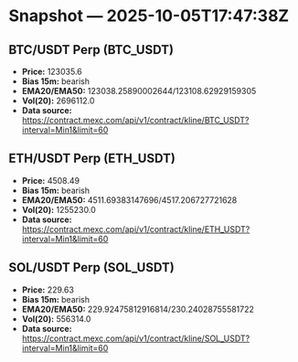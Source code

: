 # Snapshot — 2025-10-05T17:47:38Z

## BTC/USDT Perp (BTC_USDT)
- **Price:** 123035.6
- **Bias 15m:** bearish
- **EMA20/EMA50:** 123038.25890002644/123108.62929159305
- **Vol(20):** 2696112.0
- **Data source:** https://contract.mexc.com/api/v1/contract/kline/BTC_USDT?interval=Min1&limit=60

## ETH/USDT Perp (ETH_USDT)
- **Price:** 4508.49
- **Bias 15m:** bearish
- **EMA20/EMA50:** 4511.69383147696/4517.206727721628
- **Vol(20):** 1255230.0
- **Data source:** https://contract.mexc.com/api/v1/contract/kline/ETH_USDT?interval=Min1&limit=60

## SOL/USDT Perp (SOL_USDT)
- **Price:** 229.63
- **Bias 15m:** bearish
- **EMA20/EMA50:** 229.92475812916814/230.24028755581722
- **Vol(20):** 556314.0
- **Data source:** https://contract.mexc.com/api/v1/contract/kline/SOL_USDT?interval=Min1&limit=60
